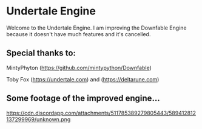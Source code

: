 # Undertale Engine

Welcome to the Undertale Engine. I am improving the Downfable Engine because it doesn't have much features and it's cancelled.

## Special thanks to:
MintyPhyton
(https://github.com/mintypython/Downfable)

Toby Fox
(https://undertale.com) and (https://deltarune.com)


## Some footage of the improved engine...
https://cdn.discordapp.com/attachments/511785389279805443/589412812137299969/unknown.png
